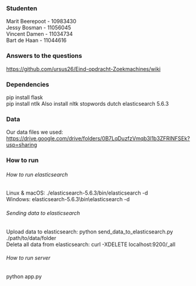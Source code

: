### Studenten
Marit Beerepoot - 10983430 <br>
Jessy Bosman - 11056045 <br>
Vincent Damen - 11034734 <br>
Bart de Haan - 11044616 <br>

### Answers to the questions
https://github.com/ursus26/Eind-opdracht-Zoekmachines/wiki

### Dependencies
pip install flask <br>
pip install ntlk
Also install nltk stopwords dutch
elasticsearch 5.6.3

### Data
Our data files we used: https://drive.google.com/drive/folders/0B7LqDuzfzVmqb3l1b3ZFRlNFSEk?usp=sharing

### How to run
###### How to run elasticsearch
Linux & macOS: ./elasticsearch-5.6.3/bin/elasticsearch -d <br>
Windows: elasticsearch-5.6.3\bin\elasticsearch -d <br>

###### Sending data to elasticsearch
Upload data to elasticsearch: python send_data_to_elasticsearch.py ./path/to/data/folder <br>
Deleta all data from elasticsearch: curl -XDELETE localhost:9200/_all

###### How to run server
python app.py
